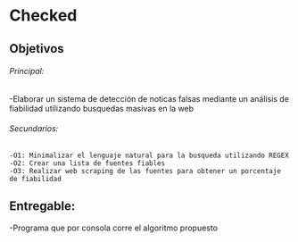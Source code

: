 # Checked
## Objetivos

###### Principal:
-Elaborar un sistema de detección de noticas falsas mediante un análisis de fiabilidad utilizando busquedas masivas en la web

###### Secundarios:
```
-O1: Minimalizar el lenguaje natural para la busqueda utilizando REGEX
-O2: Crear una lista de fuentes fiables
-O3: Realizar web scraping de las fuentes para obtener un porcentaje de fiabilidad
```

## Entregable:
-Programa que por consola corre el algoritmo propuesto
